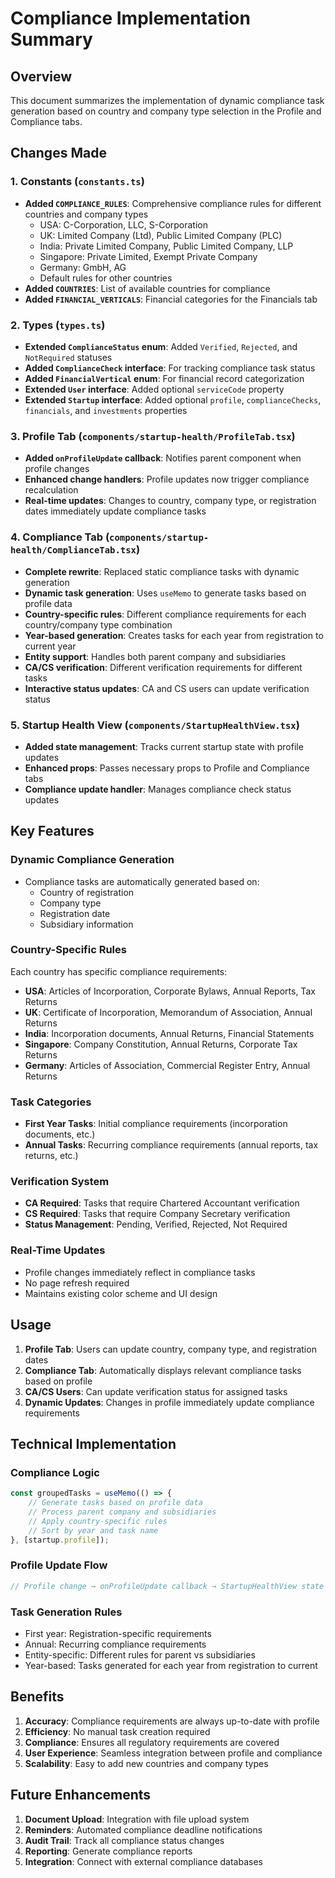 # Compliance Implementation Summary

## Overview
This document summarizes the implementation of dynamic compliance task generation based on country and company type selection in the Profile and Compliance tabs.

## Changes Made

### 1. Constants (`constants.ts`)
- **Added `COMPLIANCE_RULES`**: Comprehensive compliance rules for different countries and company types
  - USA: C-Corporation, LLC, S-Corporation
  - UK: Limited Company (Ltd), Public Limited Company (PLC)
  - India: Private Limited Company, Public Limited Company, LLP
  - Singapore: Private Limited, Exempt Private Company
  - Germany: GmbH, AG
  - Default rules for other countries
- **Added `COUNTRIES`**: List of available countries for compliance
- **Added `FINANCIAL_VERTICALS`**: Financial categories for the Financials tab

### 2. Types (`types.ts`)
- **Extended `ComplianceStatus` enum**: Added `Verified`, `Rejected`, and `NotRequired` statuses
- **Added `ComplianceCheck` interface**: For tracking compliance task status
- **Added `FinancialVertical` enum**: For financial record categorization
- **Extended `User` interface**: Added optional `serviceCode` property
- **Extended `Startup` interface**: Added optional `profile`, `complianceChecks`, `financials`, and `investments` properties

### 3. Profile Tab (`components/startup-health/ProfileTab.tsx`)
- **Added `onProfileUpdate` callback**: Notifies parent component when profile changes
- **Enhanced change handlers**: Profile updates now trigger compliance recalculation
- **Real-time updates**: Changes to country, company type, or registration dates immediately update compliance tasks

### 4. Compliance Tab (`components/startup-health/ComplianceTab.tsx`)
- **Complete rewrite**: Replaced static compliance tasks with dynamic generation
- **Dynamic task generation**: Uses `useMemo` to generate tasks based on profile data
- **Country-specific rules**: Different compliance requirements for each country/company type combination
- **Year-based generation**: Creates tasks for each year from registration to current year
- **Entity support**: Handles both parent company and subsidiaries
- **CA/CS verification**: Different verification requirements for different tasks
- **Interactive status updates**: CA and CS users can update verification status

### 5. Startup Health View (`components/StartupHealthView.tsx`)
- **Added state management**: Tracks current startup state with profile updates
- **Enhanced props**: Passes necessary props to Profile and Compliance tabs
- **Compliance update handler**: Manages compliance check status updates

## Key Features

### Dynamic Compliance Generation
- Compliance tasks are automatically generated based on:
  - Country of registration
  - Company type
  - Registration date
  - Subsidiary information

### Country-Specific Rules
Each country has specific compliance requirements:
- **USA**: Articles of Incorporation, Corporate Bylaws, Annual Reports, Tax Returns
- **UK**: Certificate of Incorporation, Memorandum of Association, Annual Returns
- **India**: Incorporation documents, Annual Returns, Financial Statements
- **Singapore**: Company Constitution, Annual Returns, Corporate Tax Returns
- **Germany**: Articles of Association, Commercial Register Entry, Annual Returns

### Task Categories
- **First Year Tasks**: Initial compliance requirements (incorporation documents, etc.)
- **Annual Tasks**: Recurring compliance requirements (annual reports, tax returns, etc.)

### Verification System
- **CA Required**: Tasks that require Chartered Accountant verification
- **CS Required**: Tasks that require Company Secretary verification
- **Status Management**: Pending, Verified, Rejected, Not Required

### Real-Time Updates
- Profile changes immediately reflect in compliance tasks
- No page refresh required
- Maintains existing color scheme and UI design

## Usage

1. **Profile Tab**: Users can update country, company type, and registration dates
2. **Compliance Tab**: Automatically displays relevant compliance tasks based on profile
3. **CA/CS Users**: Can update verification status for assigned tasks
4. **Dynamic Updates**: Changes in profile immediately update compliance requirements

## Technical Implementation

### Compliance Logic
```javascript
const groupedTasks = useMemo(() => {
    // Generate tasks based on profile data
    // Process parent company and subsidiaries
    // Apply country-specific rules
    // Sort by year and task name
}, [startup.profile]);
```

### Profile Update Flow
```javascript
// Profile change → onProfileUpdate callback → StartupHealthView state update → Compliance tab re-render
```

### Task Generation Rules
- First year: Registration-specific requirements
- Annual: Recurring compliance requirements
- Entity-specific: Different rules for parent vs subsidiaries
- Year-based: Tasks generated for each year from registration to current

## Benefits

1. **Accuracy**: Compliance requirements are always up-to-date with profile
2. **Efficiency**: No manual task creation required
3. **Compliance**: Ensures all regulatory requirements are covered
4. **User Experience**: Seamless integration between profile and compliance
5. **Scalability**: Easy to add new countries and company types

## Future Enhancements

1. **Document Upload**: Integration with file upload system
2. **Reminders**: Automated compliance deadline notifications
3. **Audit Trail**: Track all compliance status changes
4. **Reporting**: Generate compliance reports
5. **Integration**: Connect with external compliance databases


